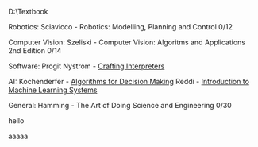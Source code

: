 D:\Textbook



Robotics:
Sciavicco - Robotics: Modelling, Planning and Control 0/12

Computer Vision:
Szeliski - Computer Vision: Algoritms and Applications 2nd Edition 0/14

Software:
Progit
Nystrom - [Crafting Interpreters](https://timothya.com/pdfs/crafting-interpreters.pdf)



AI:
Kochenderfer - [Algorithms for Decision Making](https://algorithmsbook.com/files/dm.pdf "https://algorithmsbook.com/files/dm.pdf")
Reddi - [Introduction to Machine Learning Systems](https://www.mlsysbook.ai/assets/downloads/Machine-Learning-Systems.pdf)

General:
Hamming - The Art of Doing Science and Engineering 0/30

hello





aaaaa
